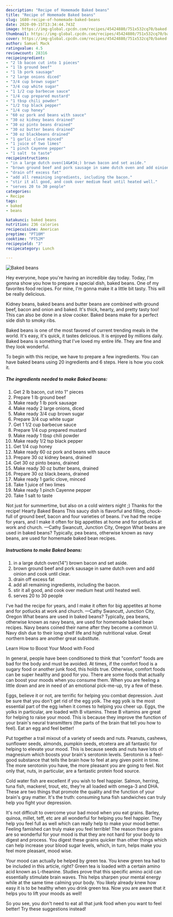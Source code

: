 ```yaml
---
description: "Recipe of Homemade Baked beans"
title: "Recipe of Homemade Baked beans"
slug: 1680-recipe-of-homemade-baked-beans
date: 2020-09-15T13:34:44.743Z
image: https://img-global.cpcdn.com/recipes/45424880/751x532cq70/baked-beans-recipe-main-photo.jpg
thumbnail: https://img-global.cpcdn.com/recipes/45424880/751x532cq70/baked-beans-recipe-main-photo.jpg
cover: https://img-global.cpcdn.com/recipes/45424880/751x532cq70/baked-beans-recipe-main-photo.jpg
author: Samuel Mack
ratingvalue: 4.5
reviewcount: 28316
recipeingredient:
- "2 lb bacon cut into 1 pieces"
- "1 lb ground beef"
- "1 lb pork sausage"
- "2 large onions diced"
- "3/4 cup brown sugar"
- "3/4 cup white sugar"
- "1 1/2 cup barbecue sauce"
- "1/4 cup prepared mustard"
- "1 tbsp chili powder"
- "1/2 tsp black pepper"
- "1/4 cup honey"
- "60 oz pork and beans with sauce"
- "30 oz kidney beans drained"
- "30 oz pinto beans drained"
- "30 oz butter beans drained"
- "30 oz blackbeans drained"
- "1 garlic clove minced"
- "1 juice of two limes"
- "1 pinch Cayenne pepper"
- "1 salt  to taste"
recipeinstructions:
- "in a large dutch oven(14&#34;) brown bacon and set aside."
- "brown ground beef and pork sausage in same dutch oven and add oinion and cook until clear."
- "drain off excess fat"
- "add all remaining ingredients, including the bacon."
- "stir it all good, and cook over medium heat until heated well."
- "serves 20 to 30 people"
categories:
- Recipe
tags:
- baked
- beans

katakunci: baked beans 
nutrition: 236 calories
recipecuisine: American
preptime: "PT10M"
cooktime: "PT52M"
recipeyield: "3"
recipecategory: Lunch

---
```



![Baked beans](https://img-global.cpcdn.com/recipes/45424880/751x532cq70/baked-beans-recipe-main-photo.jpg)

Hey everyone, hope you're having an incredible day today. Today, I'm gonna show you how to prepare a special dish, baked beans. One of my favorites food recipes. For mine, I'm gonna make it a little bit tasty. This will be really delicious.

Kidney beans, baked beans and butter beans are combined with ground beef, bacon and onion and baked. It&#39;s thick, hearty, and pretty tasty too! This can also be done in a slow cooker. Baked beans make for a perfect side dish to smoky ribs.

Baked beans is one of the most favored of current trending meals in the world. It's easy, it's quick, it tastes delicious. It is enjoyed by millions daily. Baked beans is something that I've loved my entire life. They are fine and they look wonderful.


To begin with this recipe, we have to prepare a few ingredients. You can have baked beans using 20 ingredients and 6 steps. Here is how you cook it.

<!--inarticleads1-->

##### The ingredients needed to make Baked beans:

1. Get 2 lb bacon, cut into 1&#34; pieces
1. Prepare 1 lb ground beef
1. Make ready 1 lb pork sausage
1. Make ready 2 large onions, diced
1. Make ready 3/4 cup brown sugar
1. Prepare 3/4 cup white sugar
1. Get 1 1/2 cup barbecue sauce
1. Prepare 1/4 cup prepared mustard
1. Make ready 1 tbsp chili powder
1. Make ready 1/2 tsp black pepper
1. Get 1/4 cup honey
1. Make ready 60 oz pork and beans with sauce
1. Prepare 30 oz kidney beans, drained
1. Get 30 oz pinto beans, drained
1. Make ready 30 oz butter beans, drained
1. Prepare 30 oz black.beans, drained
1. Make ready 1 garlic clove, minced
1. Take 1 juice of two limes
1. Make ready 1 pinch Cayenne pepper
1. Take 1 salt  to taste


Not just for summertime, but also on a cold winters night ;) Thanks for the recipe! Hearty Baked Beans This saucy dish is flavorful and filling, chock-full of ground beef, bacon and four varieties of beans. I&#39;ve had the recipe for years, and I make it often for big appetites at home and for potlucks at work and church. —Cathy Swancutt, Junction City, Oregon What beans are used in baked beans? Typically, pea beans, otherwise known as navy beans, are used for homemade baked bean recipes. 

<!--inarticleads2-->

##### Instructions to make Baked beans:

1. in a large dutch oven(14&#34;) brown bacon and set aside.
1. brown ground beef and pork sausage in same dutch oven and add oinion and cook until clear.
1. drain off excess fat
1. add all remaining ingredients, including the bacon.
1. stir it all good, and cook over medium heat until heated well.
1. serves 20 to 30 people


I&#39;ve had the recipe for years, and I make it often for big appetites at home and for potlucks at work and church. —Cathy Swancutt, Junction City, Oregon What beans are used in baked beans? Typically, pea beans, otherwise known as navy beans, are used for homemade baked bean recipes. Navy beans coined their name after they become a common U. Navy dish due to their long shelf life and high nutritional value. Great northern beans are another great substitute. 

Learn How to Boost Your Mood with Food


In general, people have been conditioned to think that "comfort" foods are bad for the body and must be avoided. At times, if the comfort food is a sugary food or another junk food, this holds true. Otherwise, comfort foods can be super healthy and good for you. There are some foods that actually can boost your moods when you consume them. When you are feeling a little down and are in need of an emotional pick-me-up, try a few of these.

Eggs, believe it or not, are terrific for helping you combat depression. Just be sure that you don't get rid of the egg yolk. The egg yolk is the most essential part of the egg iwhen it comes to helping you cheer up. Eggs, the yolks in particular, are loaded with B vitamins. These B vitamins are great for helping to raise your mood. This is because they improve the function of your brain's neural transmitters (the parts of the brain that tell you how to feel). Eat an egg and feel better!

Put together a trail mixout of a variety of seeds and nuts. Peanuts, cashews, sunflower seeds, almonds, pumpkin seeds, etcetera are all fantastic for helping to elevate your mood. This is because seeds and nuts have lots of magnesium which boosts your brain's serotonin levels. Serotonin is a feel-good substance that tells the brain how to feel at any given point in time. The more serotonin you have, the more pleasant you are going to feel. Not only that, nuts, in particular, are a fantastic protein food source.

Cold water fish are excellent if you wish to feel happier. Salmon, herring, tuna fish, mackerel, trout, etc, they're all loaded with omega-3 and DHA. These are two things that promote the quality and the function of your brain's gray matter. It's the truth: consuming tuna fish sandwiches can truly help you fight your depression. 

It's not difficult to overcome your bad mood when you eat grains. Barley, quinoa, millet, teff, etc are all wonderful for helping you feel happier. They help you feel full as well which can really help to make your mood better. Feeling famished can truly make you feel terrible! The reason these grains are so wonderful for your mood is that they are not hard for your body to digest and process. You digest these grains quicker than other things which can help increase your blood sugar levels, which, in turn, helps make you feel more pleasant, mood wise.

Your mood can actually be helped by green tea. You knew green tea had to be included in this article, right? Green tea is loaded with a certain amino acid known as L-theanine. Studies prove that this specific amino acid can essentially stimulate brain waves. This helps sharpen your mental energy while at the same time calming your body. You likely already knew how easy it is to be healthy when you drink green tea. Now you are aware that it helps you to lift your moods as well!

So you see, you don't need to eat all that junk food when you want to feel better! Try  these suggestions  instead!

